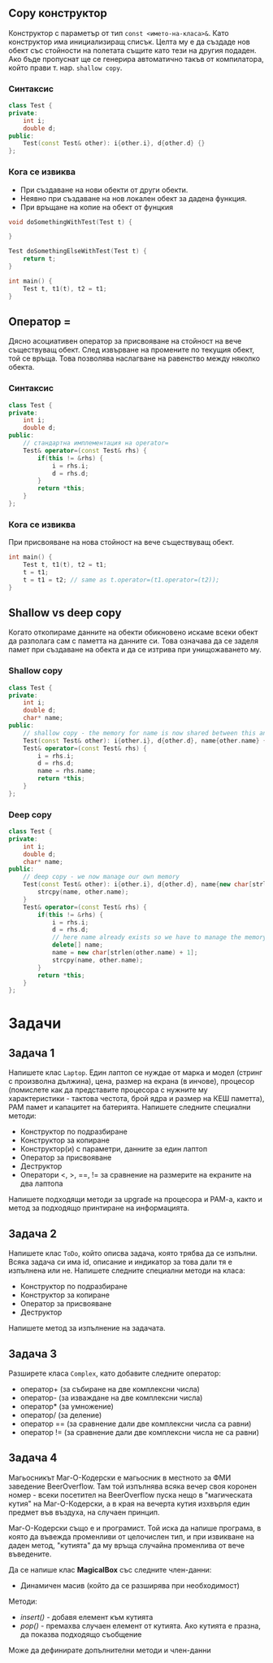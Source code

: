 ## Copy конструктор
Конструктор с параметър от тип `const <името-на-класа>&`. Като конструктор има инициализиращ списък. Целта му е да създаде нов обект със стойности на полетата същите като тези на другия подаден. Ако бъде пропуснат ще се генерира автоматично такъв от компилатора, който прави т. нар. `shallow copy`.

### Синтаксис
```c++
class Test {
private:
    int i;
    double d;
public:
    Test(const Test& other): i{other.i}, d{other.d} {}    
};
```
### Кога се извиква
- При създаване на нови обекти от други обекти.
- Неявно при създаване на нов локален обект за дадена функция.
- При връщане на копие на обект от фунцкия
```c++ 
void doSomethingWithTest(Test t) {

}

Test doSomethingElseWithTest(Test t) {
    return t;
}

int main() {
    Test t, t1(t), t2 = t1;
}
```

## Оператор =
Дясно асоциативен оператор за присвояване на стойност на вече съществуващ обект. След извърване на промените по текущия обект, той се връща. Това позволява наслагване на равенство между няколко обекта.
### Синтаксис
```c++
class Test {
private:
    int i;
    double d;
public:
    // стандартна имплементация на operator= 
    Test& operator=(const Test& rhs) {
        if(this != &rhs) {
            i = rhs.i;
            d = rhs.d;
        }
        return *this;
    }
};
```
### Кога се извиква
При присвояване на нова стойност на вече съществуващ обект. 

```c++
int main() {
    Test t, t1(t), t2 = t1;
    t = t1;
    t = t1 = t2; // same as t.operator=(t1.operator=(t2));
}
```

## Shallow vs deep copy
Когато откопираме данните на обекти обикновено искаме всеки обект да разполага сам с паметта на данните си. Това означава да се заделя памет при създаване на обекта и да се изтрива при унищожаването му.

### Shallow copy
```c++
class Test {
private:
    int i;
    double d;
    char* name;
public:
    // shallow copy - the memory for name is now shared between this and other
    Test(const Test& other): i{other.i}, d{other.d}, name{other.name} {} 
    Test& operator=(const Test& rhs) {
        i = rhs.i;
        d = rhs.d;
        name = rhs.name;
        return *this;
    }
};
```

### Deep copy
```c++
class Test {
private:
    int i;
    double d;
    char* name;
public:
    // deep copy - we now manage our own memory
    Test(const Test& other): i{other.i}, d{other.d}, name{new char[strlen(other.name) + 1]} {
        strcpy(name, other.name);
    } 
    Test& operator=(const Test& rhs) {
        if(this != &rhs) {
            i = rhs.i;
            d = rhs.d;
            // here name already exists so we have to manage the memory first
            delete[] name;
            name = new char[strlen(other.name) + 1];
            strcpy(name, other.name);
        }
        return *this;
    }
};
```


# Задачи 
## Задача 1

Напишете клас `Laptop`. Един лаптоп се нуждае от марка и модел (стринг с произволна дължина), цена, размер на екрана (в инчове), процесор (помислете как да представите процесора с нужните му характеристики - тактова честота, брой ядра и размер на КЕШ паметта), РАМ памет и капацитет на батерията. Напишете следните специални методи:

- Конструктор по подразбиране
- Конструктор за копиране
- Конструктор(и) с параметри, данните за един лаптоп
- Оператор за присвояване
- Деструктор
- Оператори <, >, ==, != за сравнение на размерите на екраните на два лаптопа

Напишете подходящи методи за upgrade на процесора и РАМ-а, както и метод за подходящо принтиране на информацията.

## Задача 2

Напишете клас `ToDo`, който описва задача, която трябва да се изпълни. Всяка задача си има id, описание и индикатор за това дали тя е изпълнена или не. Напишете следните специални методи на класа:
- Конструктор по подразбиране
- Конструктор за копиране
- Оператор за присвояване
- Деструктор

Напишете метод за изпълнение на задачата.

## Задача 3

Разширете класа `Complex`, като добавите следните оператор:

- оператор+ (за събиране на две комплексни числа)
- оператор- (за изваждане на две комплексни числа)
- оператор* (за умножение)
- оператор/ (за деление)
- оператор == (за сравнение дали две комплексни числа са равни)
- оператор != (за сравнение дали две комплексни числа не са равни)

## Задача 4

Магьосникът  Маг-О-Кодерски е магьосник в местното за ФМИ заведение BeerOverflow.  Там той изпълнява всяка вечер своя коронен номер - всеки посетител на  BeerOverflow пуска нещо в "магическата кутия" на Маг-О-Кодерски, а в  края на вечерта кутия изхвърля един предмет във въздуха, на случаен  принцип.  

Маг-О-Кодерски  също е и програмист. Той иска да напише програма, в която да въвежда  променливи от целочислен тип, и при извикване на даден метод, "кутията" да му връща  случайна променлива от вече въведените.  

Да се напише клас **MagicalBox** със следните член-данни: 

- Динамичен масив (който да се разширява при необходимост) 

Методи: 

- *insert()* - добавя елемент към кутията 
- *pop()*  - премахва случаен елемент от кутията. Ако кутията е празна, да показва  подходящо съобщение 

Може да дефинирате допълнителни методи и член-данни 